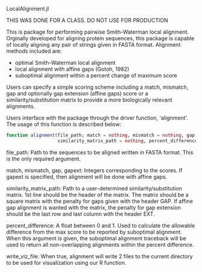 LocalAlignment.jl

THIS WAS DONE FOR A CLASS. DO NOT USE FOR PRODUCTION

This is package for performing pairwise Smith-Waterman local alignment. Orginally developed for aligning protein sequences, this package is capable of locally aligning any pair of strings given in FASTA format. Alignment methods included are:
  * optimal Smith-Waterman local alignment
  * local alignment with affine gaps (Gotoh, 1982)
  * suboptimal alignment within a percent change of maximum score
  
Users can specify a simple scoring scheme including a match, mismatch, gap and optionally gap extension (affine gaps) score or a similarity/substitution matrix to provide a more biologically relevant alignments.

Users interface with the package through the driver function, 'alignment'. The usage of this function is described below:
```julia
function alignment(file_path; match = nothing, mismatch = nothing, gap = nothing, gapext = nothing,
                   similarity_matrix_path = nothing, percent_difference = nothing, write_viz_file = false)
```

file_path: Path to the sequences to be aligned written in FASTA format. This is the only required argument.  

match, mismatch, gap, gapext: Integers corresponding to the scores. If gapext is specified, then alignment will be done with affine gaps.

similarity_matrix_path: Path to a user-determined similarity/substitution matrix. 1st line should be the header of the matrix. The matrix should be a square matrix with the penalty for gaps given with the header GAP. If affine gap alignment is wanted with the matrix, the penalty for gap extension should be the last row and last column with the header EXT.

percent_difference: A float between 0 and 1. Used to calculate the allowable difference from the max score to be reported by suboptimal alignment. When this argument is given, the suboptimal alignment traceback will be used to return all non-overlapping alignments within the percent difference.

write_viz_file: When true, alignment will write 2 files to the current directory to be used for visualization using our R function.
